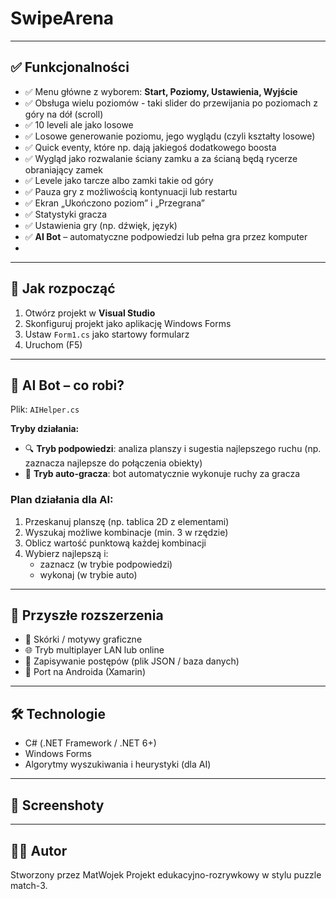# SwipeArena
---

## ✅ Funkcjonalności

- ✅ Menu główne z wyborem: **Start, Poziomy, Ustawienia, Wyjście**
- ✅ Obsługa wielu poziomów - taki slider do przewijania po poziomach z góry na dół (scroll)
- ✅ 10 leveli ale jako losowe
- ✅ Losowe generowanie poziomu, jego wyglądu (czyli kształty losowe)
- ✅ Quick eventy, które np. dają jakiegoś dodatkowego boosta
- ✅ Wygląd jako rozwalanie ściany zamku a za ścianą będą rycerze obraniający zamek
- ✅ Levele jako tarcze albo zamki takie od góry
- ✅ Pauza gry z możliwością kontynuacji lub restartu
- ✅ Ekran „Ukończono poziom” i „Przegrana”
- ✅ Statystyki gracza
- ✅ Ustawienia gry (np. dźwięk, język)
- ✅ **AI Bot** – automatyczne podpowiedzi lub pełna gra przez komputer
- 

---

## 🚀 Jak rozpocząć

1. Otwórz projekt w **Visual Studio**
2. Skonfiguruj projekt jako aplikację Windows Forms
3. Ustaw `Form1.cs` jako startowy formularz
4. Uruchom (F5)

---

## 🧠 AI Bot – co robi?

Plik: `AIHelper.cs`

**Tryby działania:**

- 🔍 **Tryb podpowiedzi**: analiza planszy i sugestia najlepszego ruchu (np. zaznacza najlepsze do połączenia obiekty)
- 🤖 **Tryb auto-gracza**: bot automatycznie wykonuje ruchy za gracza

### Plan działania dla AI:
1. Przeskanuj planszę (np. tablica 2D z elementami)
2. Wyszukaj możliwe kombinacje (min. 3 w rzędzie)
3. Oblicz wartość punktową każdej kombinacji
4. Wybierz najlepszą i:
   - zaznacz (w trybie podpowiedzi)
   - wykonaj (w trybie auto)

---

## 🧩 Przyszłe rozszerzenia

- 🎨 Skórki / motywy graficzne
- 🌐 Tryb multiplayer LAN lub online
- 🔐 Zapisywanie postępów (plik JSON / baza danych)
- 📱 Port na Androida (Xamarin)

---

## 🛠 Technologie

- C# (.NET Framework / .NET 6+)
- Windows Forms
- Algorytmy wyszukiwania i heurystyki (dla AI)

---

## 📸 Screenshoty

---

## 👨‍💻 Autor
Stworzony przez MatWojek
Projekt edukacyjno-rozrywkowy w stylu puzzle match-3.

